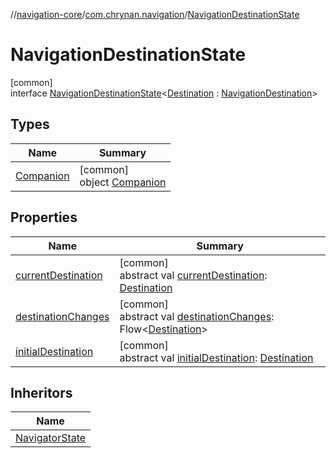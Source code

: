 //[navigation-core](../../../index.md)/[com.chrynan.navigation](../index.md)/[NavigationDestinationState](index.md)

# NavigationDestinationState

[common]\
interface [NavigationDestinationState](index.md)&lt;[Destination](index.md) : [NavigationDestination](../index.md#1223765350%2FClasslikes%2F-215881696)&gt;

## Types

| Name | Summary |
|---|---|
| [Companion](-companion/index.md) | [common]<br>object [Companion](-companion/index.md) |

## Properties

| Name | Summary |
|---|---|
| [currentDestination](current-destination.md) | [common]<br>abstract val [currentDestination](current-destination.md): [Destination](index.md) |
| [destinationChanges](destination-changes.md) | [common]<br>abstract val [destinationChanges](destination-changes.md): Flow&lt;[Destination](index.md)&gt; |
| [initialDestination](initial-destination.md) | [common]<br>abstract val [initialDestination](initial-destination.md): [Destination](index.md) |

## Inheritors

| Name |
|---|
| [NavigatorState](../-navigator-state/index.md) |
